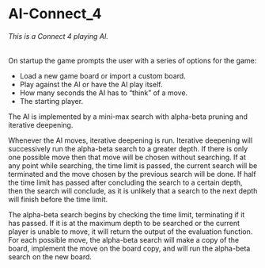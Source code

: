 # AI-Connect_4
###### This is a Connect 4 playing AI.

On startup the game prompts the user with a series of options for the game:
- Load a new game board or import a custom board.
- Play against the AI or have the AI play itself.
- How many seconds the AI has to “think” of a move.
- The starting player.

The AI is implemented by a mini-max search with alpha-beta pruning and iterative deepening.

Whenever the AI moves, iterative deepening is run. Iterative deepening will successively run the alpha-beta search to a greater depth. If there is only one possible move then that move will be chosen without searching. If at any point while searching, the time limit is passed, the current search will be terminated and the move chosen by the previous search will be done. If half the time limit has passed after concluding the search to a certain depth, then the search will conclude, as it is unlikely that a search to the next depth will finish before the time limit. 

The alpha-beta search begins by checking the time limit, terminating if it has passed. If it is at the maximum depth to be searched or the current player is unable to move, it will return the output of the evaluation function. For each possible move, the alpha-beta search will make a copy of the board, implement the move on the board copy, and will run the alpha-beta search on the new board. 
